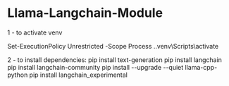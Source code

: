 # Llama-Langchain-Module
1 -  to activate venv

Set-ExecutionPolicy Unrestricted -Scope Process
.\.venv\Scripts\activate


2 - to install dependencies:
pip install text-generation
pip install langchain
pip install langchain-community
pip install --upgrade --quiet  llama-cpp-python
pip install langchain_experimental